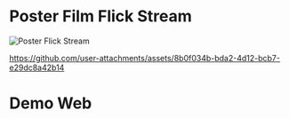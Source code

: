 # Poster Film Flick Stream

![Poster Flick Stream](https://github.com/user-attachments/assets/6a8b5849-5ae5-4e66-af3b-5329e8b5c0f2)



https://github.com/user-attachments/assets/8b0f034b-bda2-4d12-bcb7-e29dc8a42b14


# Demo Web

